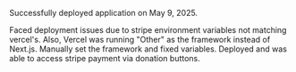 Successfully deployed application on May 9, 2025.

Faced deployment issues due to stripe environment variables not matching vercel's. Also, Vercel was running "Other" as the framework instead of Next.js. Manually set the framework and fixed variables. Deployed and was able to access stripe payment via donation buttons.